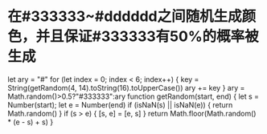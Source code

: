 # 在#333333~#dddddd之间随机生成颜色，并且保证#333333有50%的概率被生成
let ary = "#"
for (let index = 0; index < 6; index++) {
    key = String(getRandom(4, 14).toString(16).toUpperCase())
    ary += key
}
ary = Math.random()>0.5?"#333333":ary
function getRandom(start, end) {
    let s = Number(start);
    let e = Number(end)
    if (isNaN(s) || isNaN(e)) {
        return Math.random()
    }
    if (s > e) {
        [s, e] = [e, s]
    }
    return Math.floor(Math.random() * (e - s) + s)
}